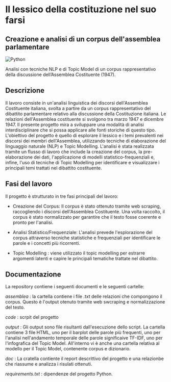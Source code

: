 # Il lessico della costituzione nel suo farsi
## Creazione e analisi di un corpus dell'assemblea parlamentare

![Python](https://img.shields.io/badge/Lang-Python-blue)

Analisi con tecniche NLP e di Topic Model di un corpus rappresentativo della discussione dell’Assemblea Costituente (1947).

## Descrizione 

Il lavoro consiste in un'analisi linguistica dei discorsi dell'Assemblea Costituente italiana, svolta a partire da un corpus rappresentativo del dibattito parlamentare relativo alla discussione della Costituzione italiana. Le relazioni dell'Assemblea costituente si svolgono tra marzo 1947 e dicembre 1947. Il presente progetto mira a sviluppare una modalità di analisi interdisciplinare che si possa applicare alle fonti storiche di questo tipo. L'obiettivo del progetto è quello di esplorare il lessico e i temi prevalenti nei discorsi dei membri dell'Assemblea, utilizzando tecniche di elaborazione del linguaggio naturale (NLP) e Topic Modelling. L'analisi è stata realizzata tramite un flusso di lavoro che include la creazione del corpus, la pre-elaborazione dei dati, l'applicazione di modelli statistico-frequenziali e, infine, l'uso di tecniche di Topic Modelling per identificare e visualizzare i principali temi trattati nel dibattito costituente.

## Fasi del lavoro 
Il progetto è strutturato in tre fasi principali del lavoro:

* Creazione del Corpus:  Il corpus è stato ottenuto tramite web scraping, raccogliendo i discorsi dell'Assemblea Costituente. Una volta raccolto, il corpus è stato normalizzato per garantire che il testo fosse coerente e pronto per l'analisi.

* Analisi Statistico/Frequenziale: L'analisi prevede l'esplorazione del corpus attraverso tecniche statistiche e frequenziali per identificare le parole e i concetti più ricorrenti.

* Topic Modelling : viene utilizzato il topic modelling per estrarre argomenti latenti e capire le principali tematiche trattate nel dibattito.

## Documentazione 
La repository contiene i seguenti documenti e le seguenti cartelle:

*assemblea* : la cartella contiene i file .txt delle relazioni che compongono il corpus. Questo è l'output otenuto tramite web swcraping e normalizzazione del testo. 

*code* : scrpit del progetto

*output* : Gli output sono file risultanti dall'esecuzione dello script. La cartella contiene 3 file HTML, uno per il barplot delle parole più frequenti, uno per l'analisi nell'andamento temporale delle parole significaive TF-IDF, uno per l'infografica del Topic Model. All'interno vi è anche una cartella relativa al modello per il Topic Model, contenente corpus e dizionario.

*doc* : La cratella contiente il report descrittivo del progetto e una relazionbe che riassume e analizza i risulati ottenuti. 

*requirements.txt* : dipendenze del progetto Python.
